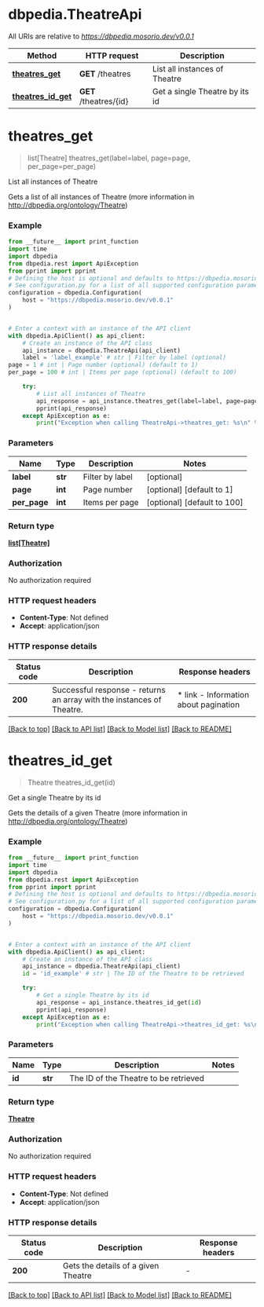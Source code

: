 # dbpedia.TheatreApi

All URIs are relative to *https://dbpedia.mosorio.dev/v0.0.1*

Method | HTTP request | Description
------------- | ------------- | -------------
[**theatres_get**](TheatreApi.md#theatres_get) | **GET** /theatres | List all instances of Theatre
[**theatres_id_get**](TheatreApi.md#theatres_id_get) | **GET** /theatres/{id} | Get a single Theatre by its id


# **theatres_get**
> list[Theatre] theatres_get(label=label, page=page, per_page=per_page)

List all instances of Theatre

Gets a list of all instances of Theatre (more information in http://dbpedia.org/ontology/Theatre)

### Example

```python
from __future__ import print_function
import time
import dbpedia
from dbpedia.rest import ApiException
from pprint import pprint
# Defining the host is optional and defaults to https://dbpedia.mosorio.dev/v0.0.1
# See configuration.py for a list of all supported configuration parameters.
configuration = dbpedia.Configuration(
    host = "https://dbpedia.mosorio.dev/v0.0.1"
)


# Enter a context with an instance of the API client
with dbpedia.ApiClient() as api_client:
    # Create an instance of the API class
    api_instance = dbpedia.TheatreApi(api_client)
    label = 'label_example' # str | Filter by label (optional)
page = 1 # int | Page number (optional) (default to 1)
per_page = 100 # int | Items per page (optional) (default to 100)

    try:
        # List all instances of Theatre
        api_response = api_instance.theatres_get(label=label, page=page, per_page=per_page)
        pprint(api_response)
    except ApiException as e:
        print("Exception when calling TheatreApi->theatres_get: %s\n" % e)
```

### Parameters

Name | Type | Description  | Notes
------------- | ------------- | ------------- | -------------
 **label** | **str**| Filter by label | [optional] 
 **page** | **int**| Page number | [optional] [default to 1]
 **per_page** | **int**| Items per page | [optional] [default to 100]

### Return type

[**list[Theatre]**](Theatre.md)

### Authorization

No authorization required

### HTTP request headers

 - **Content-Type**: Not defined
 - **Accept**: application/json

### HTTP response details
| Status code | Description | Response headers |
|-------------|-------------|------------------|
**200** | Successful response - returns an array with the instances of Theatre. |  * link - Information about pagination <br>  |

[[Back to top]](#) [[Back to API list]](../README.md#documentation-for-api-endpoints) [[Back to Model list]](../README.md#documentation-for-models) [[Back to README]](../README.md)

# **theatres_id_get**
> Theatre theatres_id_get(id)

Get a single Theatre by its id

Gets the details of a given Theatre (more information in http://dbpedia.org/ontology/Theatre)

### Example

```python
from __future__ import print_function
import time
import dbpedia
from dbpedia.rest import ApiException
from pprint import pprint
# Defining the host is optional and defaults to https://dbpedia.mosorio.dev/v0.0.1
# See configuration.py for a list of all supported configuration parameters.
configuration = dbpedia.Configuration(
    host = "https://dbpedia.mosorio.dev/v0.0.1"
)


# Enter a context with an instance of the API client
with dbpedia.ApiClient() as api_client:
    # Create an instance of the API class
    api_instance = dbpedia.TheatreApi(api_client)
    id = 'id_example' # str | The ID of the Theatre to be retrieved

    try:
        # Get a single Theatre by its id
        api_response = api_instance.theatres_id_get(id)
        pprint(api_response)
    except ApiException as e:
        print("Exception when calling TheatreApi->theatres_id_get: %s\n" % e)
```

### Parameters

Name | Type | Description  | Notes
------------- | ------------- | ------------- | -------------
 **id** | **str**| The ID of the Theatre to be retrieved | 

### Return type

[**Theatre**](Theatre.md)

### Authorization

No authorization required

### HTTP request headers

 - **Content-Type**: Not defined
 - **Accept**: application/json

### HTTP response details
| Status code | Description | Response headers |
|-------------|-------------|------------------|
**200** | Gets the details of a given Theatre |  -  |

[[Back to top]](#) [[Back to API list]](../README.md#documentation-for-api-endpoints) [[Back to Model list]](../README.md#documentation-for-models) [[Back to README]](../README.md)

